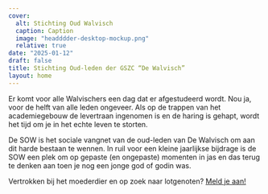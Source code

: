 ```yaml
---
cover:
  alt: Stichting Oud Walvisch
  caption: Caption
  image: "headddder-desktop-mockup.png"
  relative: true
date: "2025-01-12"
draft: false
title: Stichting Oud-leden der GSZC “De Walvisch”
layout: home
---
```


Er komt voor alle Walvischers een dag dat er afgestudeerd wordt. Nou ja, voor de helft van alle leden ongeveer. Als op de trappen van het academiegebouw de levertraan ingenomen is en de haring is gehapt, wordt het tijd om je in het echte leven te storten.

De SOW is het sociale vangnet van de oud-leden van De Walvisch om aan dit harde bestaan te wennen. In ruil voor een kleine jaarlijkse bijdrage is de SOW een plek om op gepaste (en ongepaste) momenten in jas en das terug te denken aan toen je nog een jonge god of godin was.

Vertrokken bij het moederdier en op zoek naar lotgenoten? [Meld je aan!](aanmelden/)

